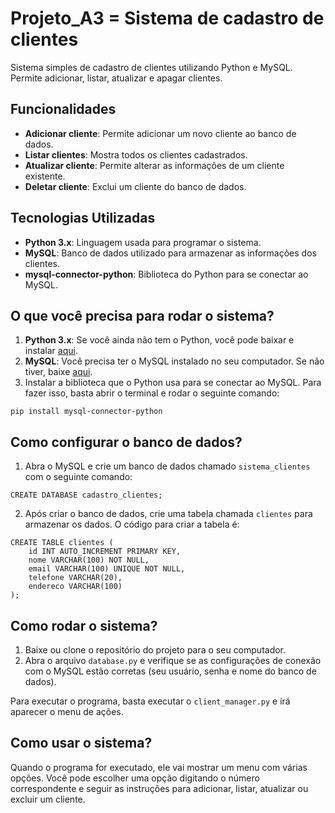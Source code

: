 # Projeto_A3 = Sistema de cadastro de clientes

Sistema simples de cadastro de clientes utilizando Python e MySQL. Permite adicionar, listar, atualizar e apagar clientes.

## Funcionalidades

- **Adicionar cliente**: Permite adicionar um novo cliente ao banco de dados.
- **Listar clientes**: Mostra todos os clientes cadastrados.
- **Atualizar cliente**: Permite alterar as informações de um cliente existente.
- **Deletar cliente**: Exclui um cliente do banco de dados.

## Tecnologias Utilizadas

- **Python 3.x**: Linguagem usada para programar o sistema.
- **MySQL**: Banco de dados utilizado para armazenar as informações dos clientes.
- **mysql-connector-python**: Biblioteca do Python para se conectar ao MySQL.

## O que você precisa para rodar o sistema?

1. **Python 3.x**: Se você ainda não tem o Python, você pode baixar e instalar [aqui](https://www.python.org/downloads/).
2. **MySQL**: Você precisa ter o MySQL instalado no seu computador. Se não tiver, baixe [aqui](https://dev.mysql.com/downloads/).
3. Instalar a biblioteca que o Python usa para se conectar ao MySQL. Para fazer isso, basta abrir o terminal e rodar o seguinte comando:
```
pip install mysql-connector-python
```
## Como configurar o banco de dados?

1. Abra o MySQL e crie um banco de dados chamado `sistema_clientes` com o seguinte comando:
```
CREATE DATABASE cadastro_clientes;
```
2. Após criar o banco de dados, crie uma tabela chamada `clientes` para armazenar os dados. O código para criar a tabela é:
```
CREATE TABLE clientes (
    id INT AUTO_INCREMENT PRIMARY KEY,
    nome VARCHAR(100) NOT NULL,
    email VARCHAR(100) UNIQUE NOT NULL,
    telefone VARCHAR(20),
    endereco VARCHAR(100)
);
```
## Como rodar o sistema?

1. Baixe ou clone o repositório do projeto para o seu computador.
2. Abra o arquivo `database.py` e verifique se as configurações de conexão com o MySQL estão corretas (seu usuário, senha e nome do banco de dados).

Para executar o programa, basta executar o `client_manager.py` e irá aparecer o menu de ações.


## Como usar o sistema?

Quando o programa for executado, ele vai mostrar um menu com várias opções. Você pode escolher uma opção digitando o número correspondente e seguir as instruções para adicionar, listar, atualizar ou excluir um cliente.






   


